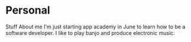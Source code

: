 # Personal
Stuff About me
I'm just starting app academy in June to learn how to be a software developer.
I like to play banjo and produce electronic music.
